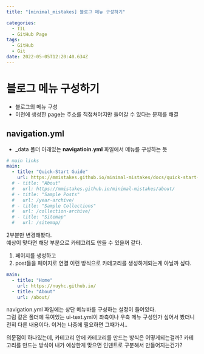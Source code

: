 ```yaml
---
title: "[minimal_mistakes] 블로그 메뉴 구성하기"

categories:
  - TIL
  - GitHub Page
tags:
  - GitHub
  - Git
date: 2022-05-05T12:20:40.634Z
---
```


# 블로그 메뉴 구성하기
- 블로그의 메뉴 구성
- 이전에 생성한 page는 주소를 직접쳐야지만 들어갈 수 있다는 문제를 해결

## navigation.yml
- _data 폴더 아래있는 **navigatioin.yml** 파일에서 메뉴를 구성하는 듯

```yml
# main links
main:
  - title: "Quick-Start Guide"
    url: https://mmistakes.github.io/minimal-mistakes/docs/quick-start-guide/
  # - title: "About"
  #   url: https://mmistakes.github.io/minimal-mistakes/about/
  # - title: "Sample Posts"
  #   url: /year-archive/
  # - title: "Sample Collections"
  #   url: /collection-archive/
  # - title: "Sitemap"
  #   url: /sitemap/
  ```

  2부분만 변경해봤다.  
  예상이 맞다면 해당 부분으로 카테고리도 만들 수 있을꺼 같다.
  1. 페이지를 생성하고
  2. post들을 페이지로 연결
  이런 방식으로 카테고리를 생성하게되는게 아닐까 싶다.

```yml
main:
  - title: "Home"
    url: https://nuyhc.github.io/
  - title: "About"
    url: /about/
```

navigation.yml 파일에는 상단 메뉴바를 구성하는 설정이 들어있다.  
그럼 같은 폴더에 묶여있는 ui-text.yml이 좌측이나 우측 메뉴 구성인가 싶어서 봤더니 전혀 다른 내용이다. 이거는 나중에 필요하면 그때가서..  
  
  의문점이 하나있는데, 카테고리 안에 카테고리를 만드는 방식은 어떻게되는걸까? 카테고리를 만드는 방식이 내가 예상한게 맞으면 인덴트로 구분해서 만들어지는건가?